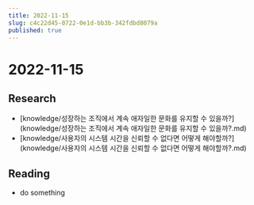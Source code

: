 ```yaml
---
title: 2022-11-15
slug: c4c22d45-0722-0e1d-bb3b-342fdbd8079a
published: true
---
```


# 2022-11-15

## Research

* \[knowledge/성장하는 조직에서 계속 애자일한 문화를 유지할 수 있을까?\](knowledge/성장하는 조직에서 계속 애자일한 문화를 유지할 수 있을까?.md)
* \[knowledge/사용자의 시스템 시간을 신뢰할 수 없다면 어떻게 해야할까?\](knowledge/사용자의 시스템 시간을 신뢰할 수 없다면 어떻게 해야할까?.md)

## Reading

* do something
